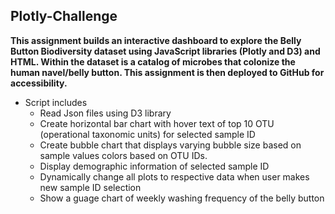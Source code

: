 ## Plotly-Challenge

**This assignment builds an interactive dashboard to explore the Belly Button Biodiversity dataset using JavaScript libraries (Plotly and D3) and HTML. Within the dataset is a catalog of microbes that colonize the human navel/belly button. This assignment is then deployed to GitHub for accessibility.**

* Script includes
    * Read Json files using D3 library 
    * Create horizontal bar chart with hover text of top 10 OTU (operational taxonomic units) for selected sample ID
    * Create bubble chart that displays varying bubble size based on sample values colors based on OTU IDs.
    * Display demographic information of selected sample ID 
    * Dynamically change all plots to respective data when user makes new sample ID selection 
    * Show a guage chart of weekly washing frequency of the belly button 

